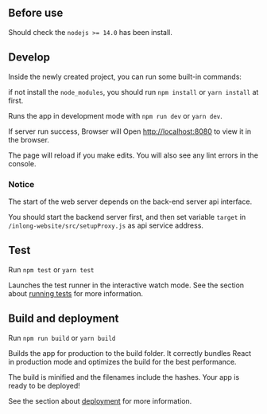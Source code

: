 ## Before use
Should check the `nodejs >= 14.0` has been install.

## Develop
Inside the newly created project, you can run some built-in commands:

if not install the `node_modules`, you should run `npm install` or `yarn install` at first.

Runs the app in development mode with `npm run dev` or `yarn dev`.

If server run success, Browser will Open [http://localhost:8080](http://localhost:8080) to view it in the browser.

The page will reload if you make edits.
You will also see any lint errors in the console.

### Notice

The start of the web server depends on the back-end server api interface.

You should start the backend server first, and then set variable `target` in `/inlong-website/src/setupProxy.js` as api service address.

## Test

Run `npm test` or `yarn test`

Launches the test runner in the interactive watch mode.
See the section about [running tests](https://create-react-app.dev/docs/running-tests/) for more information.

## Build and deployment

Run `npm run build` or `yarn build`

Builds the app for production to the build folder.
It correctly bundles React in production mode and optimizes the build for the best performance.

The build is minified and the filenames include the hashes.
Your app is ready to be deployed!

See the section about [deployment](https://create-react-app.dev/docs/deployment/) for more information.
